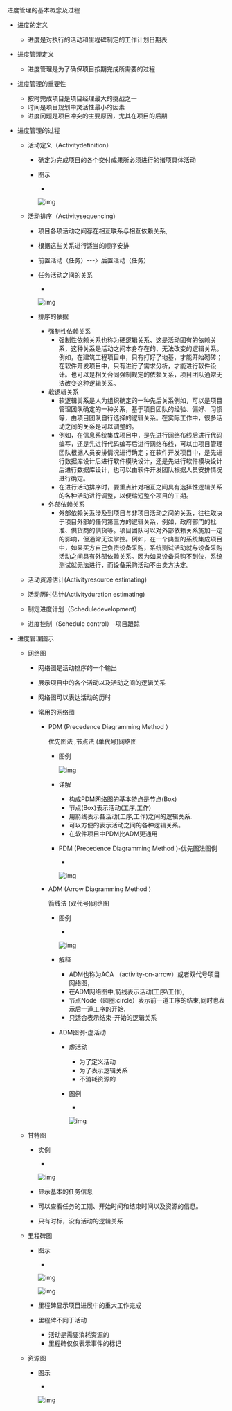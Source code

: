 进度管理的基本概念及过程

- 进度的定义

  - 进度是对执行的活动和里程碑制定的工作计划日期表

- 进度管理定义

  - 进度管理是为了确保项目按期完成所需要的过程

- 进度管理的重要性

  - 按时完成项目是项目经理最大的挑战之一
  - 时间是项目规划中灵活性最小的因素
  - 进度问题是项目冲突的主要原因，尤其在项目的后期

- 进度管理的过程

  - 活动定义（Activitydefinition）

    - 确定为完成项目的各个交付成果所必须进行的诸项具体活动

    - 图示

      - 

        ![img](https://img1.zlogs.net/20/20200117222040.png)

  - 活动排序（Activitysequencing）

    - 项目各项活动之间存在相互联系与相互依赖关系,

    - 根据这些关系进行适当的顺序安排

    - 前置活动（任务）---〉后置活动（任务）

    - 任务活动之间的关系

      - 

        ![img](https://img1.zlogs.net/20/20200117222041.png)

    - 排序的依据

      - 强制性依赖关系
        - 强制性依赖关系也称为硬逻辑关系、这是活动固有的依赖关系，这种关系是活动之间本身存在的、无法改变的逻辑关系。例如，在建筑工程项目中，只有打好了地基，才能开始砌砖；在软件开发项目中，只有进行了需求分析，才能进行软件设计。也可以是相关合同强制规定的依赖关系，项目团队通常无法改变这种逻辑关系。
      - 软逻辑关系
        - 软逻辑关系是人为组织确定的一种先后关系例如，可以是项目管理团队确定的一种关系，基于项日团队的经验、偏好、习惯等，由项目团队自行选择的逻辑关系。在实际工作中，很多活动之间的关系是可以调整的。
        - 例如，在信息系统集成项目中，是先进行网络布线后进行代码编写，还是先进行代码编写后进行网络布线，可以由项目管理团队根据人员安排情况进行确定；在软件开发项目中，是先进行数据库设计后进行软件模块设计，还是先进行软件模块设计后进行数据库设计，也可以由软件开发团队根据人员安排情况进行确定。
        - 在进行活动排序时，要重点针对相互之间具有选择性逻辑关系的各种活动进行调整，以便缩短整个项目的工期。
      - 外部依赖关系
        - 外部依赖关系涉及到项目与非项目活动之间的关系，往往取决于项目外部的任何第三方的逻辑关系，例如，政府部门的批准、供货商的供货等。项目团队可以对外部依赖关系施加一定的影响，但通常无法掌控。例如，在一个典型的系统集成项目中，如果买方自己负责设备采购，系统测试活动就与设备采购活动之间具有外部依赖关系。因为如果设备采购不到位，系统测试就无法进行，而设备采购活动不由卖方决定。

  - 活动资源估计(Activityresource  estimating)

  - 活动历时估计(Activityduration estimating)

  - 制定进度计划（Scheduledevelopment）

  - 进度控制（Schedule control）-项目跟踪

- 进度管理图示

  - 网络图

    - 网络图是活动排序的一个输出

    - 展示项目中的各个活动以及活动之间的逻辑关系

    - 网络图可以表达活动的历时

    - 常用的网络图

      - PDM (Precedence Diagramming Method ）

         

        优先图法 ,节点法 (单代号)网络图

        - 图例

          ![img](https://img1.zlogs.net/20/20200117222042.png)

        - 详解

          - 构成PDM网络图的基本特点是节点(Box)
          - 节点(Box)表示活动(工序,工作)
          - 用箭线表示各活动(工序,工作)之间的逻辑关系.
          - 可以方便的表示活动之间的各种逻辑关系。
          - 在软件项目中PDM比ADM更通用

        - PDM (Precedence Diagramming Method )-优先图法图例

          - 

            ![img](https://img1.zlogs.net/20/20200117222043.png)

      - ADM (Arrow Diagramming Method )

         

        箭线法 (双代号)网络图

        - 图例

          - 

            ![img](https://img1.zlogs.net/20/20200117222044.png)

        - 解释

          - ADM也称为AOA （activity-on-arrow）或者双代号项目网络图，
          - 在ADM网络图中,箭线表示活动(工序\工作),
          - 节点Node（圆圈:circle）表示前一道工序的结束,同时也表示后一道工序的开始.
          - 只适合表示结束-开始的逻辑关系

        - ADM图例-虚活动

          - 虚活动

            - 为了定义活动
            - 为了表示逻辑关系
            - 不消耗资源的

          - 图例

            - 

              ![img](https://img1.zlogs.net/20/20200117222045.png)

  - 甘特图

    - 实例

      - 

        ![img](https://img1.zlogs.net/20/20200117222046.png)

    - 显示基本的任务信息

    - 可以查看任务的工期、开始时间和结束时间以及资源的信息。

    - 只有时标，没有活动的逻辑关系

  - 里程碑图

    - 图示

      - 

        ![img](https://img1.zlogs.net/20/20200117222047.png)

        ![img](https://img1.zlogs.net/20/20200117222048.png)

    - 里程碑显示项目进展中的重大工作完成

    - 里程碑不同于活动

      - 活动是需要消耗资源的
      - 里程碑仅仅表示事件的标记

  - 资源图

    - 图示

      - 

        ![img](https://img1.zlogs.net/20/20200117222049.png)

